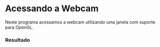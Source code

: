 
# Acessando a Webcam 
Neste programa acessamos a webcam utilizando uma janela com suporte para OpenGL. 

### Resultado


